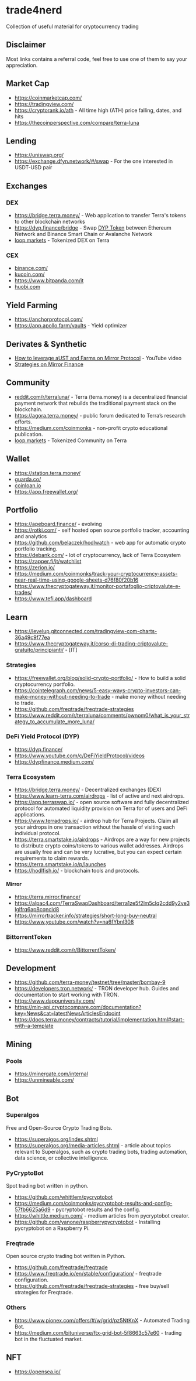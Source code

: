 # trade4nerd
Collection of useful material for cryptocurrency trading

## Disclaimer

Most links contains a referral code, feel free to use one of them to say your appreciation.

## Market Cap

- https://coinmarketcap.com/
- https://tradingview.com/
- https://cryptorank.io/ath - All time high (ATH) price falling, dates, and hits
- https://thecoinperspective.com/compare/terra-luna

## Lending

- https://uniswap.org/
- https://exchange.dfyn.network/#/swap - For the one interested in USDT-USD pair

## Exchanges

### DEX

- https://bridge.terra.money/ - Web application to transfer Terra's tokens to other blockchain networks
- https://dyp.finance/bridge - Swap [DYP Token](https://app.dyp.finance/constant-staking-30?r=0x2b8d29bc57e8822e484d6363497e635384c7aa8e) between Ethereum Network and Binance Smart Chain or Avalanche Network
- [loop.markets](https://www.loop.markets?ref=76791) - Tokenized DEX on Terra

### CEX

- [binance.com/](https://accounts.binance.com/en/register?ref=192299240)
- [kucoin.com/](https://www.kucoin.com/ucenter/signup?rcode=r3V4PW2)
- https://www.bitpanda.com/it
- [huobi.com](https://www.huobi.com/en-us/topic/welcome-bonus/?invite_code=uwk43223)

## Yield Farming

- https://anchorprotocol.com/
- https://app.apollo.farm/vaults - Yield optimizer

## Derivates & Synthetic

- [How to leverage aUST and Farms on Mirror Protocol](https://youtu.be/na6fYbnl308) - YouTube video
- [Strategies on Mirror Finance](https://mirrortracker.info/strategies/short-buy-neutral)

## Community

- [reddit.com/r/terraluna/](https://www.reddit.com/r/terraluna/) - Terra (terra.money) is a decentralized financial payment network that rebuilds the traditional payment stack on the blockchain.
- https://agora.terra.money/ - public forum dedicated to Terra’s research efforts.
- https://medium.com/coinmonks - non-profit crypto educational publication.
- [loop.markets](https://www.loop.markets?ref=76791) - Tokenized Community on Terra

## Wallet

- https://station.terra.money/
- [guarda.co/](https://grd.to/ref/mggY)
- [coinloan.io](https://app.coinloan.io/signup/?r=3V88XM)
- https://app.freewallet.org/

## Portfolio

- https://apeboard.finance/ - evolving
- https://rotki.com/ - self hosted open source portfolio tracker, accounting and analytics
- https://github.com/belaczek/hodlwatch - web app for automatic crypto portfolio tracking.
- https://debank.com/ - lot of cryptocurrency, lack of Terra Ecosystem
- https://zapper.fi/it/watchlist
- https://zerion.io/
- https://medium.com/coinmonks/track-your-cryptocurrency-assets-near-real-time-using-google-sheets-d76f80f20b16
- https://www.thecryptogateway.it/monitor-portafoglio-criptovalute-e-trades/
- https://www.tefi.app/dashboard

## Learn

- https://levelup.gitconnected.com/tradingview-com-charts-36a49c9f77ea
- https://www.thecryptogateway.it/corso-di-trading-criptovalute-gratuito/principianti/ - [IT]


### Strategies

- https://freewallet.org/blog/solid-crypto-portfolio/ - How to build a solid cryptocurrency portfolio.
- https://cointelegraph.com/news/5-easy-ways-crypto-investors-can-make-money-without-needing-to-trade - make money without needing to trade.
- https://github.com/freqtrade/freqtrade-strategies
- https://www.reddit.com/r/terraluna/comments/pwnom0/what_is_your_strategy_to_accumulate_more_luna/

### DeFi Yield Protocol (DYP)

- https://dyp.finance/
- https://www.youtube.com/c/DeFiYieldProtocol/videos
- https://dypfinance.medium.com/

### Terra Ecosystem

- https://bridge.terra.money/ - Decentralized exchanges (DEX)
- https://www.learn-terra.com/airdrops - list of active and next airdrops.
- https://app.terraswap.io/ - open source software and fully decentralized protocol for automated liquidity provision on Terra for of users and DeFi applications.
- https://www.terradrops.io/ - airdrop hub for Terra Projects. Claim all your airdrops in one transaction without the hassle of visiting each individual protocol.
- https://terra.smartstake.io/airdrops - Airdrops are a way for new projects to distribute crypto coins/tokens to various wallet addresses. Airdrops are usually free and can be very lucrative, but you can expect certain requirements to claim rewards. 
- https://terra.smartstake.io/p/launches
- https://hodlfish.io/ - blockchain tools and protocols.

#### Mirror

- https://terra.mirror.finance/
- https://alpac4.com/TerraSwapDashboard/terra1ze5f2lm5clq2cdd9y2ve3lglfrq6ap8cqncld8
- https://mirrortracker.info/strategies/short-long-buy-neutral
- https://www.youtube.com/watch?v=na6fYbnl308

### BittorrentToken

- https://www.reddit.com/r/BittorrentToken/

## Development

- https://github.com/terra-money/testnet/tree/master/bombay-9
- https://developers.tron.network/ - TRON developer hub. Guides and documentation to start working with TRON.
- https://www.dappuniversity.com/
- https://min-api.cryptocompare.com/documentation?key=News&cat=latestNewsArticlesEndpoint
- https://docs.terra.money/contracts/tutorial/implementation.html#start-with-a-template

## Mining

### Pools

- https://minergate.com/internal
- https://unmineable.com/


## Bot

### Superalgos

Free and Open-Source Crypto Trading Bots.

- https://superalgos.org/index.shtml
- https://superalgos.org/media-articles.shtml - article about topics relevant to Superalgos, such as crypto trading bots, trading automation, data science, or collective intelligence.

### PyCryptoBot

Spot trading bot written in python.

- https://github.com/whittlem/pycryptobot
- https://medium.com/coinmonks/pycryptobot-results-and-config-57fb6625a6d9 - pycryptobot results and the config.
- https://whittle.medium.com/ - medium articles from pycryptobot creator.
- https://github.com/yanone/raspberrypycryptobot - Installing pycryptobot on a Raspberry Pi.

### Freqtrade

Open source crypto trading bot written in Python.

- https://github.com/freqtrade/freqtrade
- https://www.freqtrade.io/en/stable/configuration/ - freqtrade configuration.
- https://github.com/freqtrade/freqtrade-strategies - free buy/sell strategies for Freqtrade.

### Others

- https://www.pionex.com/offers/#/w/grid/pz5NtKnX - Automated Trading Bot.
- https://medium.com/bituniverse/ftx-grid-bot-5f8663c57e60 - trading bot in the fluctuated market.

## NFT

- https://opensea.io/
